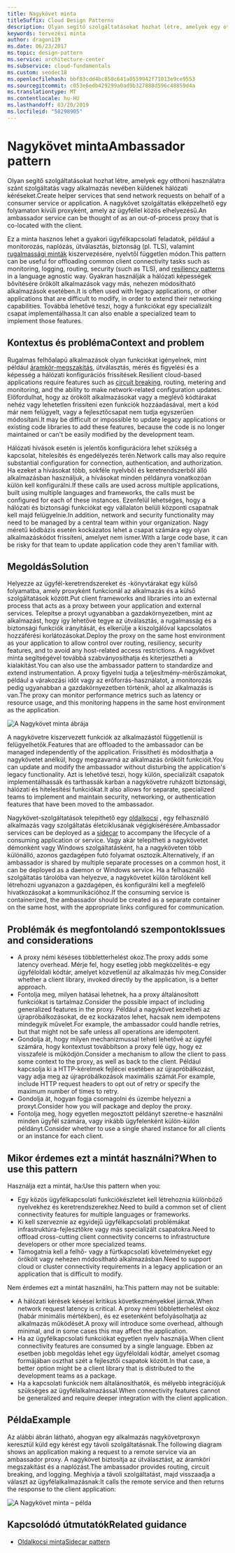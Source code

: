 ```yaml
---
title: Nagykövet minta
titleSuffix: Cloud Design Patterns
description: Olyan segítő szolgáltatásokat hozhat létre, amelyek egy otthoni használatra szánt szolgáltatás vagy alkalmazás nevében küldenek hálózati kéréseket.
keywords: tervezési minta
author: dragon119
ms.date: 06/23/2017
ms.topic: design-pattern
ms.service: architecture-center
ms.subservice: cloud-fundamentals
ms.custom: seodec18
ms.openlocfilehash: bbf83cdd4bc850c641a0559942f71013e9ce9553
ms.sourcegitcommit: c053e6edb429299a0ad9b327888d596c48859d4a
ms.translationtype: MT
ms.contentlocale: hu-HU
ms.lasthandoff: 03/20/2019
ms.locfileid: "58298905"
---
```

# <a name="ambassador-pattern"></a><span data-ttu-id="a81b4-104">Nagykövet minta</span><span class="sxs-lookup"><span data-stu-id="a81b4-104">Ambassador pattern</span></span>

<span data-ttu-id="a81b4-105">Olyan segítő szolgáltatásokat hozhat létre, amelyek egy otthoni használatra szánt szolgáltatás vagy alkalmazás nevében küldenek hálózati kéréseket.</span><span class="sxs-lookup"><span data-stu-id="a81b4-105">Create helper services that send network requests on behalf of a consumer service or application.</span></span> <span data-ttu-id="a81b4-106">A nagykövet szolgáltatás elképzelhető egy folyamaton kívüli proxyként, amely az ügyféllel közös elhelyezésű.</span><span class="sxs-lookup"><span data-stu-id="a81b4-106">An ambassador service can be thought of as an out-of-process proxy that is co-located with the client.</span></span>

<span data-ttu-id="a81b4-107">Ez a minta hasznos lehet a gyakori ügyfélkapcsolati feladatok, például a monitorozás, naplózás, útválasztás, biztonság (pl. TLS), valamint [rugalmassági minták][resiliency-patterns] kiszervezésére, nyelvtől független módon.</span><span class="sxs-lookup"><span data-stu-id="a81b4-107">This pattern can be useful for offloading common client connectivity tasks such as monitoring, logging, routing, security (such as TLS), and [resiliency patterns][resiliency-patterns] in a language agnostic way.</span></span> <span data-ttu-id="a81b4-108">Gyakran használják a hálózati képességek bővítésére örökölt alkalmazások vagy más, nehezen módosítható alkalmazások esetében.</span><span class="sxs-lookup"><span data-stu-id="a81b4-108">It is often used with legacy applications, or other applications that are difficult to modify, in order to extend their networking capabilities.</span></span> <span data-ttu-id="a81b4-109">Továbbá lehetővé teszi, hogy a funkciókat egy specializált csapat implementálhassa.</span><span class="sxs-lookup"><span data-stu-id="a81b4-109">It can also enable a specialized team to implement those features.</span></span>

## <a name="context-and-problem"></a><span data-ttu-id="a81b4-110">Kontextus és probléma</span><span class="sxs-lookup"><span data-stu-id="a81b4-110">Context and problem</span></span>

<span data-ttu-id="a81b4-111">Rugalmas felhőalapú alkalmazások olyan funkciókat igényelnek, mint például [áramkör-megszakítás](./circuit-breaker.md), útválasztás, mérés és figyelési és a képesség a hálózati konfigurációs frissítések.</span><span class="sxs-lookup"><span data-stu-id="a81b4-111">Resilient cloud-based applications require features such as [circuit breaking](./circuit-breaker.md), routing, metering and monitoring, and the ability to make network-related configuration updates.</span></span> <span data-ttu-id="a81b4-112">Előfordulhat, hogy az örökölt alkalmazásokat vagy a meglévő kódtárakat nehéz vagy lehetetlen frissíteni ezen funkciók hozzáadásával, mert a kód már nem felügyelt, vagy a fejlesztőcsapat nem tudja egyszerűen módosítani.</span><span class="sxs-lookup"><span data-stu-id="a81b4-112">It may be difficult or impossible to update legacy applications or existing code libraries to add these features, because the code is no longer maintained or can't be easily modified by the development team.</span></span>

<span data-ttu-id="a81b4-113">Hálózati hívások esetén is jelentős konfigurációra lehet szükség a kapcsolat, hitelesítés és engedélyezés terén.</span><span class="sxs-lookup"><span data-stu-id="a81b4-113">Network calls may also require substantial configuration for connection, authentication, and authorization.</span></span> <span data-ttu-id="a81b4-114">Ha ezeket a hívásokat több, sokféle nyelvből és keretrendszerből álló alkalmazásban használjuk, a hívásokat minden példányra vonatkozóan külön kell konfigurálni.</span><span class="sxs-lookup"><span data-stu-id="a81b4-114">If these calls are used across multiple applications, built using multiple languages and frameworks, the calls must be configured for each of these instances.</span></span> <span data-ttu-id="a81b4-115">Ezenfelül lehetséges, hogy a hálózati és biztonsági funkciókat egy vállalaton belüli központi csapatnak kell majd felügyelnie.</span><span class="sxs-lookup"><span data-stu-id="a81b4-115">In addition, network and security functionality may need to be managed by a central team within your organization.</span></span> <span data-ttu-id="a81b4-116">Nagy méretű kódbázis esetén kockázatos lehet a csapat számára egy olyan alkalmazáskódot frissíteni, amelyet nem ismer.</span><span class="sxs-lookup"><span data-stu-id="a81b4-116">With a large code base, it can be risky for that team to update application code they aren't familiar with.</span></span>

## <a name="solution"></a><span data-ttu-id="a81b4-117">Megoldás</span><span class="sxs-lookup"><span data-stu-id="a81b4-117">Solution</span></span>

<span data-ttu-id="a81b4-118">Helyezze az ügyfél-keretrendszereket és -könyvtárakat egy külső folyamatba, amely proxyként funkcionál az alkalmazás és a külső szolgáltatások között.</span><span class="sxs-lookup"><span data-stu-id="a81b4-118">Put client frameworks and libraries into an external process that acts as a proxy between your application and external services.</span></span> <span data-ttu-id="a81b4-119">Telepítse a proxyt ugyanabban a gazdakörnyezetben, mint az alkalmazást, hogy így lehetővé tegye az útválasztás, a rugalmasság és a biztonsági funkciók irányítását, és elkerülje a kiszolgálóval kapcsolatos hozzáférési korlátozásokat.</span><span class="sxs-lookup"><span data-stu-id="a81b4-119">Deploy the proxy on the same host environment as your application to allow control over routing, resiliency, security features, and to avoid any host-related access restrictions.</span></span> <span data-ttu-id="a81b4-120">A nagykövet minta segítségével továbbá szabványosíthatja és kiterjesztheti a kialakítást.</span><span class="sxs-lookup"><span data-stu-id="a81b4-120">You can also use the ambassador pattern to standardize and extend instrumentation.</span></span> <span data-ttu-id="a81b4-121">A proxy figyelni tudja a teljesítmény-mérőszámokat, például a várakozási időt vagy az erőforrás-használatot, a monitorozás pedig ugyanabban a gazdakörnyezetben történik, ahol az alkalmazás is van.</span><span class="sxs-lookup"><span data-stu-id="a81b4-121">The proxy can monitor performance metrics such as latency or resource usage, and this monitoring happens in the same host environment as the application.</span></span>

![A Nagykövet minta ábrája](./_images/ambassador.png)

<span data-ttu-id="a81b4-123">A nagykövetre kiszervezett funkciók az alkalmazástól függetlenül is felügyelhetők.</span><span class="sxs-lookup"><span data-stu-id="a81b4-123">Features that are offloaded to the ambassador can be managed independently of the application.</span></span> <span data-ttu-id="a81b4-124">Frissítheti és módosíthatja a nagykövetet anélkül, hogy megzavarná az alkalmazás örökölt funkcióit.</span><span class="sxs-lookup"><span data-stu-id="a81b4-124">You can update and modify the ambassador without disturbing the application's legacy functionality.</span></span> <span data-ttu-id="a81b4-125">Azt is lehetővé teszi, hogy külön, specializált csapatok implementálhassák és tarthassák karban a nagykövetre ruházott biztonsági, hálózati és hitelesítési funkciókat.</span><span class="sxs-lookup"><span data-stu-id="a81b4-125">It also allows for separate, specialized teams to implement and maintain security, networking, or authentication features that have been moved to the ambassador.</span></span>

<span data-ttu-id="a81b4-126">Nagykövet-szolgáltatások telepíthető egy [oldalkocsi](./sidecar.md) , egy felhasználó alkalmazás vagy szolgáltatás életciklusának végigkísérésére.</span><span class="sxs-lookup"><span data-stu-id="a81b4-126">Ambassador services can be deployed as a [sidecar](./sidecar.md) to accompany the lifecycle of a consuming application or service.</span></span> <span data-ttu-id="a81b4-127">Vagy akár telepítheti a nagykövetet démonként vagy Windows szolgáltatásként, ha a nagyköveten több különálló, azonos gazdagépen futó folyamat osztozik.</span><span class="sxs-lookup"><span data-stu-id="a81b4-127">Alternatively, if an ambassador is shared by multiple separate processes on a common host, it can be deployed as a daemon or Windows service.</span></span> <span data-ttu-id="a81b4-128">Ha a felhasználó szolgáltatás tárolóba van helyezve, a nagykövetet külön tárolóként kell létrehozni ugyanazon a gazdagépen, és konfigurálni kell a megfelelő hivatkozásokat a kommunikációhoz.</span><span class="sxs-lookup"><span data-stu-id="a81b4-128">If the consuming service is containerized, the ambassador should be created as a separate container on the same host, with the appropriate links configured for communication.</span></span>

## <a name="issues-and-considerations"></a><span data-ttu-id="a81b4-129">Problémák és megfontolandó szempontok</span><span class="sxs-lookup"><span data-stu-id="a81b4-129">Issues and considerations</span></span>

- <span data-ttu-id="a81b4-130">A proxy némi késéses többletterhelést okoz.</span><span class="sxs-lookup"><span data-stu-id="a81b4-130">The proxy adds some latency overhead.</span></span> <span data-ttu-id="a81b4-131">Mérje fel, hogy esetleg jobb megközelítés-e egy ügyféloldali kódtár, amelyet közvetlenül az alkalmazás hív meg.</span><span class="sxs-lookup"><span data-stu-id="a81b4-131">Consider whether a client library, invoked directly by the application, is a better approach.</span></span>
- <span data-ttu-id="a81b4-132">Fontolja meg, milyen hatásai lehetnek, ha a proxy általánosított funkciókat is tartalmaz.</span><span class="sxs-lookup"><span data-stu-id="a81b4-132">Consider the possible impact of including generalized features in the proxy.</span></span> <span data-ttu-id="a81b4-133">Például a nagykövet kezelheti az újrapróbálkozásokat, de ez kockázatos lehet, hacsak nem idempotens mindegyik művelet.</span><span class="sxs-lookup"><span data-stu-id="a81b4-133">For example, the ambassador could handle retries, but that might not be safe unless all operations are idempotent.</span></span>
- <span data-ttu-id="a81b4-134">Gondolja át, hogy milyen mechanizmussal teheti lehetővé az ügyfél számára, hogy kontextust továbbítson a proxy felé úgy, hogy ez visszafelé is működjön.</span><span class="sxs-lookup"><span data-stu-id="a81b4-134">Consider a mechanism to allow the client to pass some context to the proxy, as well as back to the client.</span></span> <span data-ttu-id="a81b4-135">Például kapcsolja ki a HTTP-kérelmek fejlécei esetében az újrapróbálkozást, vagy adja meg az újrapróbálkozások maximális számát.</span><span class="sxs-lookup"><span data-stu-id="a81b4-135">For example, include HTTP request headers to opt out of retry or specify the maximum number of times to retry.</span></span>
- <span data-ttu-id="a81b4-136">Gondolja át, hogyan fogja csomagolni és üzembe helyezni a proxyt.</span><span class="sxs-lookup"><span data-stu-id="a81b4-136">Consider how you will package and deploy the proxy.</span></span>
- <span data-ttu-id="a81b4-137">Fontolja meg, hogy egyetlen megosztott példányt szeretne-e használni minden ügyfél számára, vagy inkább ügyfelenként külön-külön példányt.</span><span class="sxs-lookup"><span data-stu-id="a81b4-137">Consider whether to use a single shared instance for all clients or an instance for each client.</span></span>

## <a name="when-to-use-this-pattern"></a><span data-ttu-id="a81b4-138">Mikor érdemes ezt a mintát használni?</span><span class="sxs-lookup"><span data-stu-id="a81b4-138">When to use this pattern</span></span>

<span data-ttu-id="a81b4-139">Használja ezt a mintát, ha:</span><span class="sxs-lookup"><span data-stu-id="a81b4-139">Use this pattern when you:</span></span>

- <span data-ttu-id="a81b4-140">Egy közös ügyfélkapcsolati funkciókészletet kell létrehoznia különböző nyelvekhez és keretrendszerekhez.</span><span class="sxs-lookup"><span data-stu-id="a81b4-140">Need to build a common set of client connectivity features for multiple languages or frameworks.</span></span>
- <span data-ttu-id="a81b4-141">Ki kell szerveznie az egyidejű ügyfélkapcsolati problémákat infrastruktúra-fejlesztőkre vagy más specializált csapatokra.</span><span class="sxs-lookup"><span data-stu-id="a81b4-141">Need to offload cross-cutting client connectivity concerns to infrastructure developers or other more specialized teams.</span></span>
- <span data-ttu-id="a81b4-142">Támogatnia kell a felhő- vagy a fürtkapcsolati követelményeket egy örökölt vagy nehezen módosítható alkalmazásban.</span><span class="sxs-lookup"><span data-stu-id="a81b4-142">Need to support cloud or cluster connectivity requirements in a legacy application or an application that is difficult to modify.</span></span>

<span data-ttu-id="a81b4-143">Nem érdemes ezt a mintát használni, ha:</span><span class="sxs-lookup"><span data-stu-id="a81b4-143">This pattern may not be suitable:</span></span>

- <span data-ttu-id="a81b4-144">A hálózati kérések késései kritikus következményekkel járnak.</span><span class="sxs-lookup"><span data-stu-id="a81b4-144">When network request latency is critical.</span></span> <span data-ttu-id="a81b4-145">A proxy némi többletterhelést okoz (habár minimális mértékben), és ez esetenként befolyásolhatja az alkalmazás működését.</span><span class="sxs-lookup"><span data-stu-id="a81b4-145">A proxy will introduce some overhead, although minimal, and in some cases this may affect the application.</span></span>
- <span data-ttu-id="a81b4-146">Ha az ügyfélkapcsolati funkciókat egyetlen nyelv használja.</span><span class="sxs-lookup"><span data-stu-id="a81b4-146">When client connectivity features are consumed by a single language.</span></span> <span data-ttu-id="a81b4-147">Ebben az esetben jobb megoldás lehet egy ügyféloldali kódtár, amelyet csomag formájában oszthat szét a fejlesztői csapatok között.</span><span class="sxs-lookup"><span data-stu-id="a81b4-147">In that case, a better option might be a client library that is distributed to the development teams as a package.</span></span>
- <span data-ttu-id="a81b4-148">Ha a kapcsolati funkciók nem általánosíthatók, és mélyebb integrációjuk szükséges az ügyfélalkalmazással.</span><span class="sxs-lookup"><span data-stu-id="a81b4-148">When connectivity features cannot be generalized and require deeper integration with the client application.</span></span>

## <a name="example"></a><span data-ttu-id="a81b4-149">Példa</span><span class="sxs-lookup"><span data-stu-id="a81b4-149">Example</span></span>

<span data-ttu-id="a81b4-150">Az alábbi ábrán látható, ahogyan egy alkalmazás nagykövetproxyn keresztül küld egy kérést egy távoli szolgáltatásnak.</span><span class="sxs-lookup"><span data-stu-id="a81b4-150">The following diagram shows an application making a request to a remote service via an ambassador proxy.</span></span> <span data-ttu-id="a81b4-151">A nagykövet biztosítja az útválasztást, az áramköri megszakítást és a naplózást.</span><span class="sxs-lookup"><span data-stu-id="a81b4-151">The ambassador provides routing, circuit breaking, and logging.</span></span> <span data-ttu-id="a81b4-152">Meghívja a távoli szolgáltatást, majd visszaadja a választ az ügyfélalkalmazásnak:</span><span class="sxs-lookup"><span data-stu-id="a81b4-152">It calls the remote service and then returns the response to the client application:</span></span>

![A Nagykövet minta – példa](./_images/ambassador-example.png)

## <a name="related-guidance"></a><span data-ttu-id="a81b4-154">Kapcsolódó útmutatók</span><span class="sxs-lookup"><span data-stu-id="a81b4-154">Related guidance</span></span>

- [<span data-ttu-id="a81b4-155">Oldalkocsi minta</span><span class="sxs-lookup"><span data-stu-id="a81b4-155">Sidecar pattern</span></span>](./sidecar.md)

<!-- links -->

[resiliency-patterns]: ./category/resiliency.md
